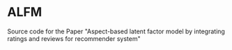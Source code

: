 # ALFM
Source code for the Paper "Aspect-based latent factor model by integrating ratings and reviews for recommender system"
